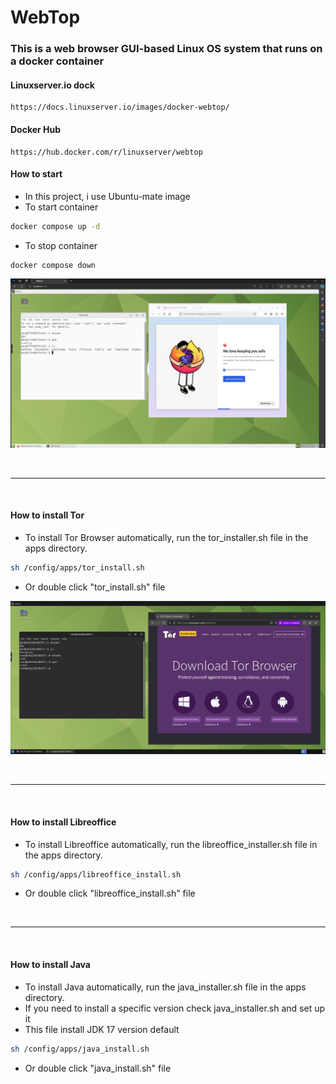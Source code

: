 # WebTop

### This is a web browser GUI-based Linux OS system that runs on a docker container

#### Linuxserver.io dock
~~~url
https://docs.linuxserver.io/images/docker-webtop/
~~~

#### Docker Hub
~~~url
https://hub.docker.com/r/linuxserver/webtop
~~~

#### How to start
* In this project, i use Ubuntu-mate image
* To start container
~~~sh
docker compose up -d
~~~
* To stop container
~~~sh
docker compose down
~~~
![alt text](image.png)


<br>
<hr>
<br>


#### How to install Tor
* To install Tor Browser automatically, run the tor_installer.sh file in the apps directory. 
~~~sh
sh /config/apps/tor_install.sh
~~~
* Or double click "tor_install.sh" file

![alt text](image-1.png)

<br>
<hr>
<br>

#### How to install Libreoffice
* To install Libreoffice automatically, run the libreoffice_installer.sh file in the apps directory. 
~~~sh
sh /config/apps/libreoffice_install.sh
~~~
* Or double click "libreoffice_install.sh" file

<br>
<hr>
<br>

#### How to install Java
* To install Java automatically, run the java_installer.sh file in the apps directory.
* If you need to install a specific version check java_installer.sh and set up it
* This file install JDK 17 version default 
~~~sh
sh /config/apps/java_install.sh
~~~
* Or double click "java_install.sh" file